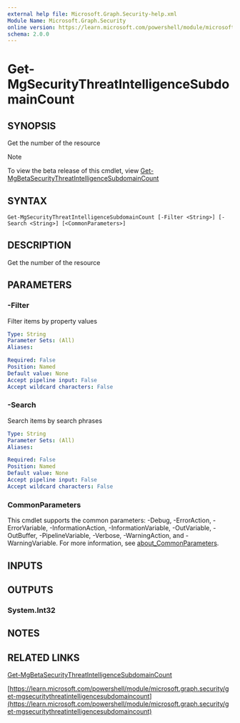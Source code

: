 ```yaml
---
external help file: Microsoft.Graph.Security-help.xml
Module Name: Microsoft.Graph.Security
online version: https://learn.microsoft.com/powershell/module/microsoft.graph.security/get-mgsecuritythreatintelligencesubdomaincount
schema: 2.0.0
---
```


# Get-MgSecurityThreatIntelligenceSubdomainCount

## SYNOPSIS
Get the number of the resource

> [!NOTE]
> To view the beta release of this cmdlet, view [Get-MgBetaSecurityThreatIntelligenceSubdomainCount](/powershell/module/Microsoft.Graph.Beta.Security/Get-MgBetaSecurityThreatIntelligenceSubdomainCount?view=graph-powershell-beta)

## SYNTAX

```
Get-MgSecurityThreatIntelligenceSubdomainCount [-Filter <String>] [-Search <String>] [<CommonParameters>]
```

## DESCRIPTION
Get the number of the resource

## PARAMETERS

### -Filter
Filter items by property values

```yaml
Type: String
Parameter Sets: (All)
Aliases:

Required: False
Position: Named
Default value: None
Accept pipeline input: False
Accept wildcard characters: False
```

### -Search
Search items by search phrases

```yaml
Type: String
Parameter Sets: (All)
Aliases:

Required: False
Position: Named
Default value: None
Accept pipeline input: False
Accept wildcard characters: False
```

### CommonParameters
This cmdlet supports the common parameters: -Debug, -ErrorAction, -ErrorVariable, -InformationAction, -InformationVariable, -OutVariable, -OutBuffer, -PipelineVariable, -Verbose, -WarningAction, and -WarningVariable. For more information, see [about_CommonParameters](http://go.microsoft.com/fwlink/?LinkID=113216).

## INPUTS

## OUTPUTS

### System.Int32
## NOTES

## RELATED LINKS
[Get-MgBetaSecurityThreatIntelligenceSubdomainCount](/powershell/module/Microsoft.Graph.Beta.Security/Get-MgBetaSecurityThreatIntelligenceSubdomainCount?view=graph-powershell-beta)

[https://learn.microsoft.com/powershell/module/microsoft.graph.security/get-mgsecuritythreatintelligencesubdomaincount](https://learn.microsoft.com/powershell/module/microsoft.graph.security/get-mgsecuritythreatintelligencesubdomaincount)



